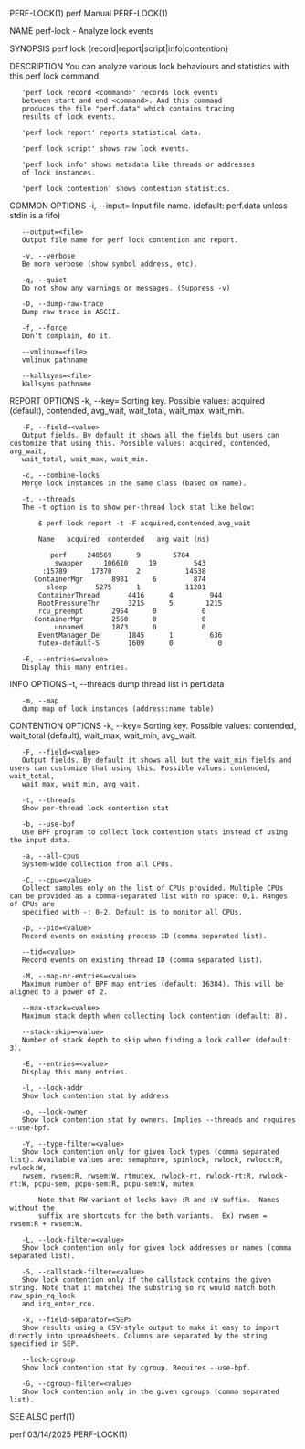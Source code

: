PERF-LOCK(1)								  perf Manual								  PERF-LOCK(1)

NAME
       perf-lock - Analyze lock events

SYNOPSIS
       perf lock {record|report|script|info|contention}

DESCRIPTION
       You can analyze various lock behaviours and statistics with this perf lock command.

	   'perf lock record <command>' records lock events
	   between start and end <command>. And this command
	   produces the file "perf.data" which contains tracing
	   results of lock events.

	   'perf lock report' reports statistical data.

	   'perf lock script' shows raw lock events.

	   'perf lock info' shows metadata like threads or addresses
	   of lock instances.

	   'perf lock contention' shows contention statistics.

COMMON OPTIONS
       -i, --input=<file>
	   Input file name. (default: perf.data unless stdin is a fifo)

       --output=<file>
	   Output file name for perf lock contention and report.

       -v, --verbose
	   Be more verbose (show symbol address, etc).

       -q, --quiet
	   Do not show any warnings or messages. (Suppress -v)

       -D, --dump-raw-trace
	   Dump raw trace in ASCII.

       -f, --force
	   Don’t complain, do it.

       --vmlinux=<file>
	   vmlinux pathname

       --kallsyms=<file>
	   kallsyms pathname

REPORT OPTIONS
       -k, --key=<value>
	   Sorting key. Possible values: acquired (default), contended, avg_wait, wait_total, wait_max, wait_min.

       -F, --field=<value>
	   Output fields. By default it shows all the fields but users can customize that using this. Possible values: acquired, contended, avg_wait,
	   wait_total, wait_max, wait_min.

       -c, --combine-locks
	   Merge lock instances in the same class (based on name).

       -t, --threads
	   The -t option is to show per-thread lock stat like below:

	       $ perf lock report -t -F acquired,contended,avg_wait

	       Name   acquired	contended   avg wait (ns)

			  perf	   240569	   9		5784
		       swapper	   106610	  19		 543
			:15789	    17370	   2	       14538
		  ContainerMgr	     8981	   6		 874
			 sleep	     5275	   1	       11281
	       ContainerThread	     4416	   4		 944
	       RootPressureThr	     3215	   5		1215
		   rcu_preempt	     2954	   0		   0
		  ContainerMgr	     2560	   0		   0
		       unnamed	     1873	   0		   0
	       EventManager_De	     1845	   1		 636
	       futex-default-S	     1609	   0		   0

       -E, --entries=<value>
	   Display this many entries.

INFO OPTIONS
       -t, --threads
	   dump thread list in perf.data

       -m, --map
	   dump map of lock instances (address:name table)

CONTENTION OPTIONS
       -k, --key=<value>
	   Sorting key. Possible values: contended, wait_total (default), wait_max, wait_min, avg_wait.

       -F, --field=<value>
	   Output fields. By default it shows all but the wait_min fields and users can customize that using this. Possible values: contended, wait_total,
	   wait_max, wait_min, avg_wait.

       -t, --threads
	   Show per-thread lock contention stat

       -b, --use-bpf
	   Use BPF program to collect lock contention stats instead of using the input data.

       -a, --all-cpus
	   System-wide collection from all CPUs.

       -C, --cpu=<value>
	   Collect samples only on the list of CPUs provided. Multiple CPUs can be provided as a comma-separated list with no space: 0,1. Ranges of CPUs are
	   specified with -: 0-2. Default is to monitor all CPUs.

       -p, --pid=<value>
	   Record events on existing process ID (comma separated list).

       --tid=<value>
	   Record events on existing thread ID (comma separated list).

       -M, --map-nr-entries=<value>
	   Maximum number of BPF map entries (default: 16384). This will be aligned to a power of 2.

       --max-stack=<value>
	   Maximum stack depth when collecting lock contention (default: 8).

       --stack-skip=<value>
	   Number of stack depth to skip when finding a lock caller (default: 3).

       -E, --entries=<value>
	   Display this many entries.

       -l, --lock-addr
	   Show lock contention stat by address

       -o, --lock-owner
	   Show lock contention stat by owners. Implies --threads and requires --use-bpf.

       -Y, --type-filter=<value>
	   Show lock contention only for given lock types (comma separated list). Available values are: semaphore, spinlock, rwlock, rwlock:R, rwlock:W,
	   rwsem, rwsem:R, rwsem:W, rtmutex, rwlock-rt, rwlock-rt:R, rwlock-rt:W, pcpu-sem, pcpu-sem:R, pcpu-sem:W, mutex

	       Note that RW-variant of locks have :R and :W suffix.  Names without the
	       suffix are shortcuts for the both variants.  Ex) rwsem = rwsem:R + rwsem:W.

       -L, --lock-filter=<value>
	   Show lock contention only for given lock addresses or names (comma separated list).

       -S, --callstack-filter=<value>
	   Show lock contention only if the callstack contains the given string. Note that it matches the substring so rq would match both raw_spin_rq_lock
	   and irq_enter_rcu.

       -x, --field-separator=<SEP>
	   Show results using a CSV-style output to make it easy to import directly into spreadsheets. Columns are separated by the string specified in SEP.

       --lock-cgroup
	   Show lock contention stat by cgroup. Requires --use-bpf.

       -G, --cgroup-filter=<value>
	   Show lock contention only in the given cgroups (comma separated list).

SEE ALSO
       perf(1)

perf									  03/14/2025								  PERF-LOCK(1)
